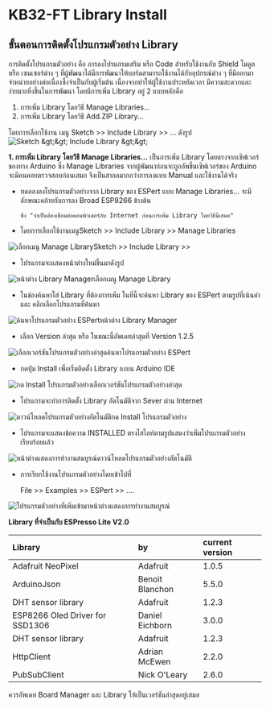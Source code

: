 # KB32-FT Library Install

## ขั้นตอนการติดตั้งโปรแกรมตัวอย่าง Library <a id="&#xE02;&#xE31;&#xE49;&#xE19;&#xE15;&#xE2D;&#xE19;&#xE01;&#xE32;&#xE23;&#xE15;&#xE34;&#xE14;&#xE15;&#xE31;&#xE49;&#xE07;&#xE42;&#xE1B;&#xE23;&#xE41;&#xE01;&#xE23;&#xE21;&#xE15;&#xE31;&#xE27;&#xE2D;&#xE22;&#xE48;&#xE32;&#xE07;-library"></a>

การติดตั้งโปรแกรมตัวอย่าง คือ การลงโปรแกรมเสริม หรือ Code สำหรับใช้งานกับ Shield โมดูล หรือ เซนเซอร์ต่าง ๆ ที่ผู้พัฒนาได้มีการพัฒนาให้บอร์ดสามารถใช้งานได้กับอุปกรณ์ต่าง ๆ ที่มีออกมาจำหน่ายอย่างต่อเนื่องซึ่งจำเป็นกับผู้เริ่มต้น เนื่องจากทำให้ผู้ใช้งานประหยัดเวลา มีความสะดวกและ ง่ายมากยิ่งขึ้นในการพัฒนา โดยมีการเพิ่ม Library อยู่ 2 แบบหลักคือ

1. การเพิ่ม Library โดยวิธี Manage Libraries...
2. การเพิ่ม Library โดยวิธี Add.ZIP Library...

โดยการเลือกใช้งาน เมนู Sketch &gt;&gt; Include Library &gt;&gt; ... ดังรูป ![Sketch &amp;gt;&amp;gt; Include Library &amp;gt;&amp;gt;](https://nazt-cmmc.gitbooks.io/cmmc-iot-books/content/images/introduction17.JPG)

**1. การเพิ่ม Library โดยวิธี Manage Libraries...** เป็นการเพิ่ม Library โดยตรงจากเซิฟเวอร์ของทาง Arduino ซึ่ง Manage Libraries จากผู้พัฒนาก่อนจะถูกอัพขึ้นเซิฟเวอร์ของ Arduino จะมีคนคอยตรวจสอบก่อนเสมอ จึงเป็นสากลมากกว่าการลงแบบ Manual และใช้งานได้จริง

* ทดลองลงโปรแกรมตัวอย่างจาก Library ของ ESPert แบบ Manage Libraries... จะมีลักษณะคล้ายกับการลง Broad ESP8266 ข้างต้น

  ```text
  ซึ่ง "จำเป็นต้องเชื่อมต่อคอมพิวเตอร์กับ Internet ก่อนการเพิ่ม Library โดยวิธีนี้เสมอ"
  ```

* โดยการเลือกใช้งานเมนูSketch &gt;&gt; Include Library &gt;&gt; Manage Libraries

![&#xE40;&#xE25;&#xE37;&#xE2D;&#xE01;&#xE40;&#xE21;&#xE19;&#xE39; Manage Library](https://nazt-cmmc.gitbooks.io/cmmc-iot-books/content/images/introduction18.JPG)Sketch &gt;&gt; Include Library &gt;&gt;

* โปรแกรมจะแสดงหน้าต่างใหม่ขึ้นมาดังรูป

![&#xE2B;&#xE19;&#xE49;&#xE32;&#xE15;&#xE48;&#xE32;&#xE07; Library Manager](https://nazt-cmmc.gitbooks.io/cmmc-iot-books/content/images/introduction19.JPG)เลือกเมนู Manage Library

* ในช่องค้นหาใส่ Library ที่ต้องการเพิ่ม ในที่นี้จะค้นหา Library ของ ESPert ตามรูปที่เน้นคำและ คลิกเลือกโปรแกรมที่ค้นหา

![&#xE04;&#xE49;&#xE19;&#xE2B;&#xE32;&#xE42;&#xE1B;&#xE23;&#xE41;&#xE01;&#xE23;&#xE21;&#xE15;&#xE31;&#xE27;&#xE2D;&#xE22;&#xE48;&#xE32;&#xE07; ESPert](https://nazt-cmmc.gitbooks.io/cmmc-iot-books/content/images/introduction20.JPG)หน้าต่าง Library Manager

* เลือก Version ล่าสุด หรือ ในขณะนี้อัพเดทล่าสุดที่ Version 1.2.5

![&#xE40;&#xE25;&#xE37;&#xE2D;&#xE01;&#xE40;&#xE27;&#xE2D;&#xE23;&#xE4C;&#xE0A;&#xE31;&#xE19;&#xE42;&#xE1B;&#xE23;&#xE41;&#xE01;&#xE23;&#xE21;&#xE15;&#xE31;&#xE27;&#xE2D;&#xE22;&#xE48;&#xE32;&#xE07;&#xE25;&#xE48;&#xE32;&#xE2A;&#xE38;&#xE14;](https://nazt-cmmc.gitbooks.io/cmmc-iot-books/content/images/introduction21.JPG)ค้นหาโปรแกรมตัวอย่าง ESPert

* กดปุ่ม Install เพื่อเริ่มติดตั้ง Library ลงบน Arduino IDE

![&#xE01;&#xE14; Install &#xE42;&#xE1B;&#xE23;&#xE41;&#xE01;&#xE23;&#xE21;&#xE15;&#xE31;&#xE27;&#xE2D;&#xE22;&#xE48;&#xE32;&#xE07;](https://nazt-cmmc.gitbooks.io/cmmc-iot-books/content/images/introduction22.JPG)เลือกเวอร์ชันโปรแกรมตัวอย่างล่าสุด

* โปรแกรมจะทำการติดตั้ง Library อัตโนมัติจาก Sever ผ่าน Internet

![&#xE14;&#xE32;&#xE27;&#xE19;&#xE4C;&#xE42;&#xE2B;&#xE25;&#xE14;&#xE42;&#xE1B;&#xE23;&#xE41;&#xE01;&#xE23;&#xE21;&#xE15;&#xE31;&#xE27;&#xE2D;&#xE22;&#xE48;&#xE32;&#xE07;&#xE2D;&#xE31;&#xE15;&#xE42;&#xE19;&#xE21;&#xE31;&#xE15;&#xE34;](https://nazt-cmmc.gitbooks.io/cmmc-iot-books/content/images/introduction23.JPG)กด Install โปรแกรมตัวอย่าง

* โปรแกรมจะแสดงข้อความ INSTALLED ตรงไฮไลท์ตามรูปแสดงว่าเพิ่มโปรแกรมตัวอย่างเรียบร้อยแล้ว

![&#xE2B;&#xE19;&#xE49;&#xE32;&#xE15;&#xE48;&#xE32;&#xE07;&#xE41;&#xE2A;&#xE14;&#xE07;&#xE01;&#xE32;&#xE23;&#xE17;&#xE33;&#xE07;&#xE32;&#xE19;&#xE2A;&#xE21;&#xE1A;&#xE39;&#xE23;&#xE13;&#xE4C;](https://nazt-cmmc.gitbooks.io/cmmc-iot-books/content/images/introduction24.JPG)ดาวน์โหลดโปรแกรมตัวอย่างอัตโนมัติ

* การเรียกใช้งานโปรแกรมตัวอย่างโดยเข้าไปที่

  File &gt;&gt; Examples &gt;&gt; ESPert &gt;&gt; ....

![&#xE42;&#xE1B;&#xE23;&#xE41;&#xE01;&#xE23;&#xE21;&#xE15;&#xE31;&#xE27;&#xE2D;&#xE22;&#xE48;&#xE32;&#xE07;&#xE17;&#xE35;&#xE48;&#xE40;&#xE1E;&#xE34;&#xE48;&#xE21;&#xE40;&#xE02;&#xE49;&#xE32;&#xE21;&#xE32;](https://nazt-cmmc.gitbooks.io/cmmc-iot-books/content/images/introduction25.JPG)หน้าต่างแสดงการทำงานสมบูรณ์

**Library ที่จำเป็นกับ ESPresso Lite V2.0**

| Library | by | current version |
| :--- | :--- | :--- |
| Adafruit NeoPixel | Adafruit | 1.0.5 |
| ArduinoJson | Benoit Blanchon | 5.5.0 |
| DHT sensor library | Adafruit | 1.2.3 |
| ESP8266 Oled Driver for SSD1306 | Daniel Eichborn | 3.0.0 |
| DHT sensor library | Adafruit | 1.2.3 |
| HttpClient | Adrian McEwen | 2.2.0 |
| PubSubClient | Nick O'Leary | 2.6.0 |

ควรอัพเดท Board Manager และ Library ให้เป็นเวอร์ชันล่าสุดอยู่เสมอ

